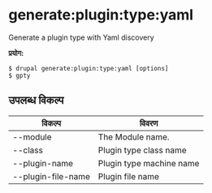 # generate:plugin:type:yaml
Generate a plugin type with Yaml discovery

**प्रयोग:**
```
$ drupal generate:plugin:type:yaml [options]
$ gpty  
```

## उपलब्ध विकल्प
विकल्प | विवरण
-------|-------------
--module | The Module name.
--class | Plugin type class name
--plugin-name | Plugin type machine name
--plugin-file-name | Plugin file name
